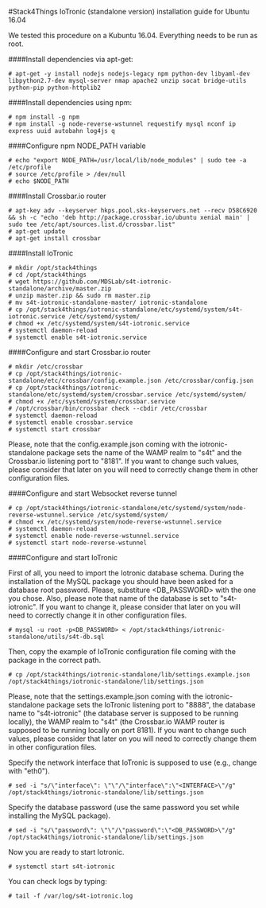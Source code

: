 #Stack4Things IoTronic (standalone version) installation guide for Ubuntu 16.04

We tested this procedure on a Kubuntu 16.04. Everything needs to be run as root.

####Install dependencies via apt-get:

```
# apt-get -y install nodejs nodejs-legacy npm python-dev libyaml-dev libpython2.7-dev mysql-server nmap apache2 unzip socat bridge-utils python-pip python-httplib2
```

####Install dependencies using npm:

```
# npm install -g npm
# npm install -g node-reverse-wstunnel requestify mysql nconf ip express uuid autobahn log4js q
```

####Configure npm NODE_PATH variable

```
# echo "export NODE_PATH=/usr/local/lib/node_modules" | sudo tee -a /etc/profile
# source /etc/profile > /dev/null
# echo $NODE_PATH
```

####Install Crossbar.io router

```
# apt-key adv --keyserver hkps.pool.sks-keyservers.net --recv D58C6920 && sh -c "echo 'deb http://package.crossbar.io/ubuntu xenial main' | sudo tee /etc/apt/sources.list.d/crossbar.list"
# apt-get update
# apt-get install crossbar
```

####Install IoTronic

```
# mkdir /opt/stack4things
# cd /opt/stack4things
# wget https://github.com/MDSLab/s4t-iotronic-standalone/archive/master.zip
# unzip master.zip && sudo rm master.zip
# mv s4t-iotronic-standalone-master/ iotronic-standalone
# cp /opt/stack4things/iotronic-standalone/etc/systemd/system/s4t-iotronic.service /etc/systemd/system/
# chmod +x /etc/systemd/system/s4t-iotronic.service
# systemctl daemon-reload
# systemctl enable s4t-iotronic.service
```

####Configure and start Crossbar.io router

```
# mkdir /etc/crossbar
# cp /opt/stack4things/iotronic-standalone/etc/crossbar/config.example.json /etc/crossbar/config.json
# cp /opt/stack4things/iotronic-standalone/etc/systemd/system/crossbar.service /etc/systemd/system/
# chmod +x /etc/systemd/system/crossbar.service
# /opt/crossbar/bin/crossbar check --cbdir /etc/crossbar
# systemctl daemon-reload
# systemctl enable crossbar.service
# systemctl start crossbar
```
Please, note that the config.example.json coming with the iotronic-standalone package sets the name of the WAMP realm to "s4t" and the Crossbar.io listening port to "8181". If you want to change such values, please consider that later on you will need to correctly change them in other configuration files. 

####Configure and start Websocket reverse tunnel

```
# cp /opt/stack4things/iotronic-standalone/etc/systemd/system/node-reverse-wstunnel.service /etc/systemd/system/
# chmod +x /etc/systemd/system/node-reverse-wstunnel.service
# systemctl daemon-reload
# systemctl enable node-reverse-wstunnel.service
# systemctl start node-reverse-wstunnel
```

####Configure and start IoTronic

First of all, you need to import the Iotronic database schema. During the installation of the MySQL package you should have been asked for a database root password. Please, substiture <DB_PASSWORD> with the one you chose. Also, please note that name of the database is set to "s4t-iotronic". If you want to change it, please consider that later on you will need to correctly change it in other configuration files.

```
# mysql -u root -p<DB_PASSWORD> < /opt/stack4things/iotronic-standalone/utils/s4t-db.sql
```

Then, copy the example of IoTronic configuration file coming with the package in the correct path. 
```
# cp /opt/stack4things/iotronic-standalone/lib/settings.example.json /opt/stack4things/iotronic-standalone/lib/settings.json
``` 
Please, note that the settings.example.json coming with the iotronic-standalone package sets the IoTronic listening port to "8888", the database name to "s4t-iotronic" (the database server is supposed to be running locally), the WAMP realm to "s4t" (the Crossbar.io WAMP router is supposed to be running locally on port 8181). If you want to change such values, please consider that later on you will need to correctly change them in other configuration files. 

Specify the network interface that IoTronic is supposed to use (e.g., change <INTERFACE> with "eth0").
```
# sed -i "s/\"interface\": \"\"/\"interface\":\"<INTERFACE>\"/g" /opt/stack4things/iotronic-standalone/lib/settings.json
```

Specify the database password (use the same password you set while installing the MySQL package).
```
# sed -i "s/\"password\": \"\"/\"password\":\"<DB_PASSWORD>\"/g" /opt/stack4things/iotronic-standalone/lib/settings.json
```

Now you are ready to start Iotronic.
```
# systemctl start s4t-iotronic
```

You can check logs by typing:
```
# tail -f /var/log/s4t-iotronic.log
```
